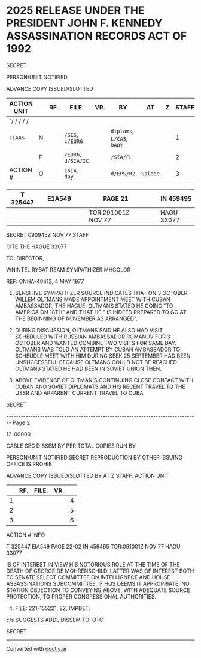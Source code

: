# 2025 RELEASE UNDER THE PRESIDENT JOHN F. KENNEDY ASSASSINATION RECORDS ACT OF 1992

SECRET

PERSON/UNIT NOTIFIED

ADVANCE.COPY ISSUED/SLOTTED

| ACTION UNIT |     | RF. | FILE.               | VR. | BY                         | AT       | Z   | STAFF |     |
| ----------- | --- | --- | ------------------- | --- | -------------------------- | -------- | --- | ----- | --- |
| `/ / / / /  |     |     |                     |     |                            |          |     |       |     |
| `CLAAS`     | N   |     | `/SES`, `c/EURG`    |     | `diploms`, `L/CA3`, `DAOY` |          |     | 1     | 4   |
|             | F   |     | `/EUR6`, `d/SIA/IC` |     | `/SIA/FL`                  |          |     | 2     | 5   |
| ACTION #    | O   |     | `IsIA, day`         |     | `d/EPS/R2`                 | `Salode` |     | 3     | 6   |

| T 325447 |     | E1A549 |     |     | PAGE 21            |     |     | IN 459495  |
| -------- | --- | ------ | --- | --- | ------------------ | --- | --- | ---------- |
|          |     |        |     |     | TOR:291001Z NOV 77 |     |     | HAGU 33077 |

SECRET 090945Z NOV 77 STAFF

CITE THE HAGUE 33077

TO: DIRECTOR,

WNINTEL RYBAT REAM SYMPATHIZER MHCOLOR

REF: ONHA-40412, 4 MAY 1977

1. SENSITIVE SYMPATHIZER SOURCE INDICATES THAT ON 3 OCTOBER WILLEM OLTMANS MADE APPOINTMENT MEET WITH CUBAN AMBASSADOR, THE HAGUE. OLTMANS STATED HE GOING "TO AMERICA ON 18TH" AND THAT HE " IS INDEED PREPARED TO GO AT THE BEGINNING OF NOVEMBER AS ARRANGED".

2. DURING DISCUSSION, OLTMANS SAID HE ALSO HAD VISIT SCHEDULED WITH RUSSIAN AMBASSADOR ROMANOV FOR 3 OCTOBER AND WANTED COMBINE TWO VISITS FOR SAME DAY. OLTMANS WAS TOLD AN ATTEMPT BY CUBAN AMBASSADOR TO SCHEUDLE MEET WITH HIM DURING SEEK 25 SEPTEMBER HAD BEEN UNSUCCESSFUL BECAUSE OLTMANS COULD NOT BE REACHED. OLTMANS STATED HE HAD BEEN IN SOVIET UNION THEN,

3. ABOVE EVIDENCE OF OLTMAN'S CONTINUING CLOSE CONTACT WITH CUBAN AND SOVIET DIPLOMATS AND HIS RECENT TRAVEL TO THE USSR AND APPARENT CURRENT TRAVEL TO CUBA

SECRET


-------------------------------------------------------------------------------- Page 2

13-00000

CABLE SEC DISSEM BY PER TOTAL COPIES RUN BY

PERSON/UNIT NOTIFIED SECRET REPRODUCTION BY OTHER
ISSUING OFFICE IS PROHIB

ADVANCE COPY ISSUED/SLOTTED BY AT Z STAFF.
ACTION UNIT

|     | RF. | FILE. | VR. |     |
| --- | --- | ----- | --- | --- |
| 1   |     |       |     | 4   |
| 2   |     |       |     | 5   |
| 3   |     |       |     | 6   |

ACTION # INFO

T 325447 EIA549 PAGE 22-02 IN 459495
TOR:091001Z NOV 77 HAGU 33077

IS OF INTEREST IN VIEW HIS NOTORIOUS ROLE AT THE TIME
OF THE DEATH OF GEORGE DE MOHRENSCHILD. LATTER WAS OF
INTEREST BOTH TO SENATE SELECT COMMITTEE ON INTELLIGNECE
AND HOUSE ASSASSINATIONS SUBCOMMITTEE. IF HQS DEEMS
IT APPROPRIATE, NO STATION OBJECTION TO CONVEYING ABOVE,
WITH ADEQUATE SOURCE PROTECTION, TO PROPER CONGRESSIONAL
AUTHORITIES.

4. FILE: 221-155221, E2, IMPDET.

c/s SUGGESTS ADDL DISSEM TO: OTC

SECRET


---
Converted with [doctly.ai](https://doctly.ai)